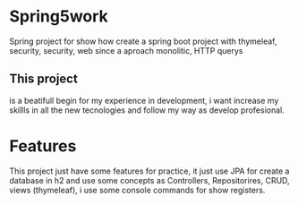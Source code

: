 # Spring5work
Spring project for show how create a spring boot project with thymeleaf, security, security, web since a aproach monolitic, HTTP querys



## This project

is a beatifull begin for my experience in development, i want increase my skillls in all the new tecnologies and follow my way as develop profesional.

# Features

This project just have some features for practice, it just use JPA for create a database in h2 and use some concepts as Controllers, Repositorires, CRUD, views (thymeleaf), i use some console commands for show registers.
